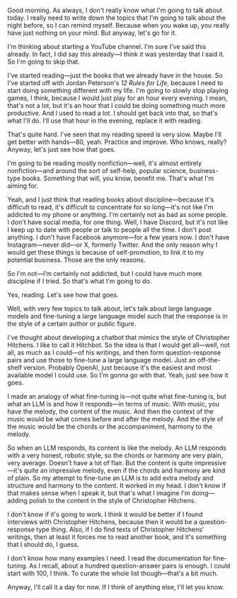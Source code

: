 Good morning. As always, I don't really know what I'm going to talk about today. I really need to write down the topics that I'm going to talk about the night before, so I can remind myself. Because when you wake up, you really have just nothing on your mind. But anyway, let's go for it.

I'm thinking about starting a YouTube channel. I'm sure I've said this already. In fact, I did say this already—I think it was yesterday that I said it. So I'm going to skip that.

I've started reading—just the books that we already have in the house. So I've started off with Jordan Peterson's *12 Rules for Life*, because I need to start doing something different with my life. I'm going to slowly stop playing games, I think, because I would just play for an hour every evening. I mean, that's not a lot, but it's an hour that I could be doing something much more productive. And I used to read a lot. I should get back into that, so that's what I'll do. I’ll use that hour in the evening, replace it with reading.

That's quite hard. I've seen that my reading speed is very slow. Maybe I'll get better with hands—80, yeah. Practice and improve. Who knows, really? Anyway, let's just see how that goes.

I'm going to be reading mostly nonfiction—well, it's almost entirely nonfiction—and around the sort of self-help, popular science, business-type books. Something that will, you know, benefit me. That's what I'm aiming for.

Yeah, and I just think that reading books about discipline—because it's difficult to read, it's difficult to concentrate for so long—it's not like I'm addicted to my phone or anything. I'm certainly not as bad as some people. I don't have social media, for one thing. Well, I have Discord, but it's not like I keep up to date with people or talk to people all the time. I don't post anything. I don't have Facebook anymore—for a few years now. I don't have Instagram—never did—or X, formerly Twitter. And the only reason why I would get these things is because of self-promotion, to link it to my potential business. Those are the only reasons.

So I'm not—I’m certainly not addicted, but I could have much more discipline if I tried. So that's what I'm going to do.

Yes, reading. Let's see how that goes.

Well, with very few topics to talk about, let's talk about large language models and fine-tuning a large language model such that the response is in the style of a certain author or public figure.

I've thought about developing a chatbot that mimics the style of Christopher Hitchens. I like to call it Hitchbot. So the idea is that I would get all—well, not all, as much as I could—of his writings, and then form question-response pairs and use those to fine-tune a large language model. Just an off-the-shelf version. Probably OpenAI, just because it's the easiest and most available model I could use. So I'm gonna go with that. Yeah, just see how it goes.

I made an analogy of what fine-tuning is—not quite what fine-tuning is, but what an LLM is and how it responds—in terms of music. With music, you have the melody, the content of the music. And then the context of the music would be what comes before and after the melody. And the style of the music would be the chords or the accompaniment, harmony to the melody.

So when an LLM responds, its content is like the melody. An LLM responds with a very honest, robotic style, so the chords or harmony are very plain, very average. Doesn't have a lot of flair. But the content is quite impressive—it's quite an impressive melody, even if the chords and harmony are kind of plain. So my attempt to fine-tune an LLM is to add extra melody and structure and harmony to the content. It worked in my head. I don't know if that makes sense when I speak it, but that's what I imagine I'm doing—adding polish to the content in the style of Christopher Hitchens.

I don't know if it's going to work. I think it would be better if I found interviews with Christopher Hitchens, because then it would be a question-response type thing. Also, if I do find texts of Christopher Hitchens' writings, then at least it forces me to read another book, and it's something that I should do, I guess.

I don't know how many examples I need. I read the documentation for fine-tuning. As I recall, about a hundred question-answer pairs is enough. I could start with 100, I think. To curate the whole list though—that's a bit much.

Anyway, I'll call it a day for now. If I think of anything else, I'll let you know.
